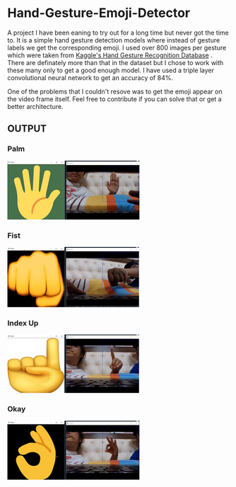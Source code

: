# Hand-Gesture-Emoji-Detector

A project I have been eaning to try out for a long time but never got the time to. It is a simple hand gesture detection models where instead of gesture labels we get the corresponding emoji. I used over 800 images per gesture which were taken from [Kaggle's Hand Gesture Recognition Database](https://www.kaggle.com/gti-upm/leapgestrecog) . There are definately more than that in the dataset but I chose to work with these many only to get a good enough model. I have used a triple layer convolutional neural network to get an accuracy of 84%.

One of the problems that I couldn't resove was to get the emoji appear on the video frame itself. Feel free to contribute if you can solve that or get a better architecture.

## OUTPUT

### Palm
![Palm](SS/palm.PNG)

### Fist
![Fist](SS/fist.PNG)

### Index Up
![Index Up](SS/index.PNG)

### Okay
![Okay](SS/okay.PNG)

